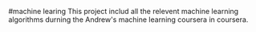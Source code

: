 #machine learing
This project includ all the relevent machine learning algorithms durning the Andrew's machine learning coursera in coursera. 
